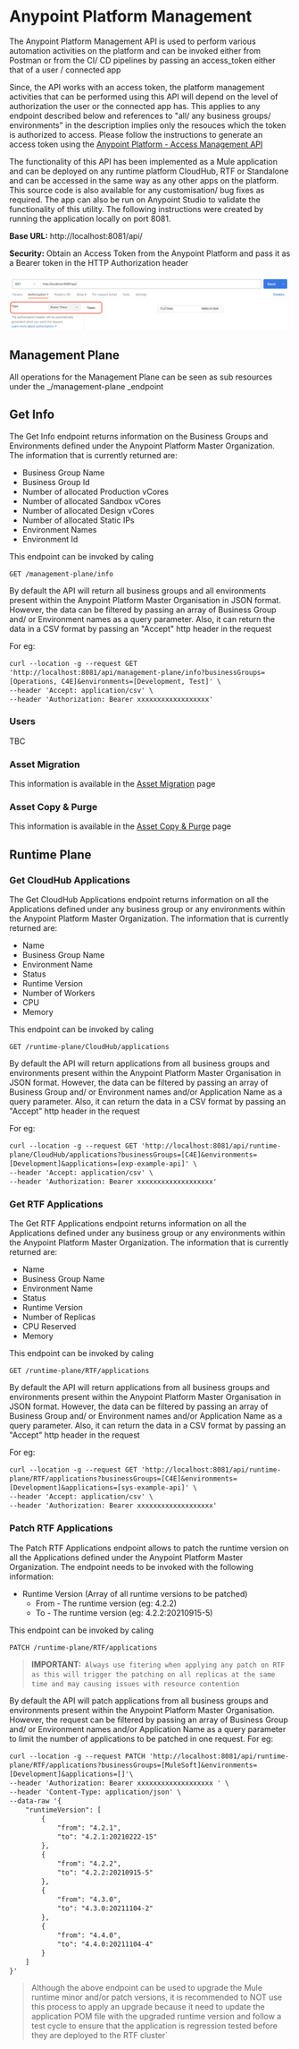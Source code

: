# Anypoint Platform Management

The Anypoint Platform Management API is used to perform various automation activities on the platform and can be invoked either from Postman or from the CI/ CD pipelines by passing an access_token either that of a user / connected app

Since, the API works with an access token, the platform management activities that can be performed using this API will depend on the level of authorization the user or the connected app has. This applies to any endpoint described below and references to "all/ any business groups/ environments" in the description implies only the resouces which the token is authorized to access. Please follow the instructions to generate an access token using the [Anypoint Platform - Access Management API](https://anypoint.mulesoft.com/exchange/portals/anypoint-platform/f1e97bc6-315a-4490-82a7-23abe036327a.anypoint-platform/access-management-api/minor/1.0/pages/Authentication/)

The functionality of this API has been implemented as a Mule application and can be deployed on any runtime platform CloudHub, RTF or Standalone and can be accessed in the same way as any other apps on the platform. This source code is also available for any customisation/ bug fixes as required. The app can also be run on Anypoint Studio to validate the functionality of this utility. The following instructions were created by running the application locally on port 8081.

**Base URL:** http://localhost:8081/api/

**Security:** Obtain an Access Token from the Anypoint Platform and pass it as a Bearer token in the HTTP Authorization header

![image](/images/img1.png)

## Management Plane

All operations for the Management Plane can be seen as sub resources under the \_/management-plane \_endpoint

## Get Info

The Get Info endpoint returns information on the Business Groups and Environments defined under the Anypoint Platform Master Organization. The information that is currently returned are:

- Business Group Name
- Business Group Id
- Number of allocated Production vCores
- Number of allocated Sandbox vCores
- Number of allocated Design vCores
- Number of allocated Static IPs
- Environment Names
- Environment Id

This endpoint can be invoked by caling

```
GET /management-plane/info
```

By default the API will return all business groups and all environments present within the Anypoint Platform Master Organisation in JSON format. However, the data can be filtered by passing an array of Business Group and/ or Environment names as a query parameter. Also, it can return the data in a CSV format by passing an "Accept" http header in the request

For eg:

```
curl --location -g --request GET 'http://localhost:8081/api/management-plane/info?businessGroups=[Operations, C4E]&environments=[Development, Test]' \
--header 'Accept: application/csv' \
--header 'Authorization: Bearer xxxxxxxxxxxxxxxxxx'
```

### Users

TBC

### Asset Migration

This information is available in the [Asset Migration](ASSET-MIGRATION.md) page

### Asset Copy & Purge

This information is available in the [Asset Copy & Purge](ASSET-COPY-AND-PURGE.md) page

## Runtime Plane

### Get CloudHub Applications

The Get CloudHub Applications endpoint returns information on all the Applications defined under any business group or any environments within the Anypoint Platform Master Organization. The information that is currently returned are:

- Name
- Business Group Name
- Environment Name
- Status
- Runtime Version
- Number of Workers
- CPU
- Memory

This endpoint can be invoked by caling

```
GET /runtime-plane/CloudHub/applications
```

By default the API will return applications from all business groups and environments present within the Anypoint Platform Master Organisation in JSON format. However, the data can be filtered by passing an array of Business Group and/ or Environment names and/or Application Name as a query parameter. Also, it can return the data in a CSV format by passing an "Accept" http header in the request

For eg:

```
curl --location -g --request GET 'http://localhost:8081/api/runtime-plane/CloudHub/applications?businessGroups=[C4E]&environments=[Development]&applications=[exp-example-api]' \
--header 'Accept: application/csv' \
--header 'Authorization: Bearer xxxxxxxxxxxxxxxxxxx'
```

### Get RTF Applications

The Get RTF Applications endpoint returns information on all the Applications defined under any business group or any environments within the Anypoint Platform Master Organization. The information that is currently returned are:

- Name
- Business Group Name
- Environment Name
- Status
- Runtime Version
- Number of Replicas
- CPU Reserved
- Memory

This endpoint can be invoked by caling

```
GET /runtime-plane/RTF/applications
```

By default the API will return applications from all business groups and environments present within the Anypoint Platform Master Organisation in JSON format. However, the data can be filtered by passing an array of Business Group and/ or Environment names and/or Application Name as a query parameter. Also, it can return the data in a CSV format by passing an "Accept" http header in the request

For eg:

```
curl --location -g --request GET 'http://localhost:8081/api/runtime-plane/RTF/applications?businessGroups=[C4E]&environments=[Development]&applications=[sys-example-api]' \
--header 'Accept: application/csv' \
--header 'Authorization: Bearer xxxxxxxxxxxxxxxxxxx'
```

### Patch RTF Applications

The Patch RTF Applications endpoint allows to patch the runtime version on all the Applications defined under the Anypoint Platform Master Organization. The endpoint needs to be invoked with the following information:

- Runtime Version (Array of all runtime versions to be patched)
    - From - The runtime version (eg: 4.2.2)
    - To - The runtime version (eg: 4.2.2:20210915-5)

This endpoint can be invoked by caling

```
PATCH /runtime-plane/RTF/applications
```
> **IMPORTANT:**` Always use fitering when applying any patch on RTF as this will trigger the patching on all replicas at the same time and may causing issues with resource contention`

By default the API will patch applications from all business groups and environments present within the Anypoint Platform Master Organisation. However, the request can be filtered by passing an array of Business Group and/ or Environment names and/or Application Name as a query parameter to limit the number of applications to be patched in one request.
For eg:

```
curl --location -g --request PATCH 'http://localhost:8081/api/runtime-plane/RTF/applications?businessGroups=[MuleSoft]&environments=[Development]&applications=[]'\
--header 'Authorization: Bearer xxxxxxxxxxxxxxxxxxx ' \
--header 'Content-Type: application/json' \
--data-raw '{
    "runtimeVersion": [
        {
            "from": "4.2.1",
            "to": "4.2.1:20210222-15"
        },
        {
            "from": "4.2.2",
            "to": "4.2.2:20210915-5"
        },
        {
            "from": "4.3.0",
            "to": "4.3.0:20211104-2"
        },
        {
            "from": "4.4.0",
            "to": "4.4.0:20211104-4"
        }
    ]
}'
```

> Although the above endpoint can be used to upgrade the Mule runtime minor and/or patch versions, it is recommended to NOT use this process to apply an upgrade because it need to update the application POM file with the upgraded runtime version and follow a test cycle to ensure that the application is regression tested before they are deployed to the RTF cluster`
